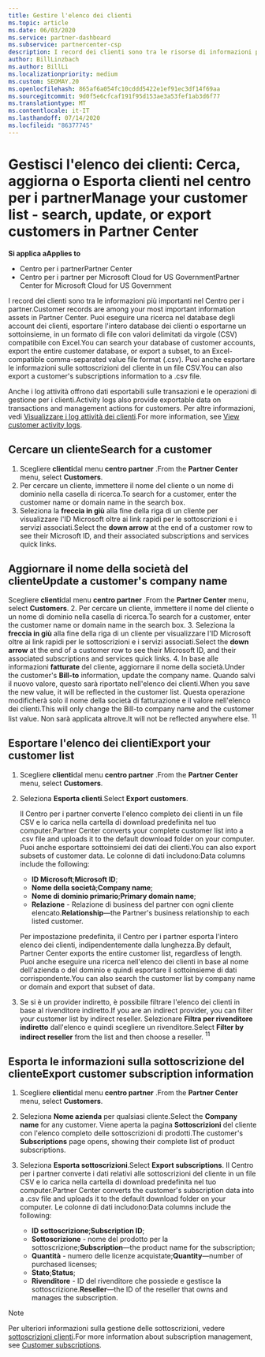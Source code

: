 ```yaml
---
title: Gestire l'elenco dei clienti
ms.topic: article
ms.date: 06/03/2020
ms.service: partner-dashboard
ms.subservice: partnercenter-csp
description: I record dei clienti sono tra le risorse di informazioni più importanti. Informazioni su come visualizzare, cercare, aggiornare & informazioni sull'esportazione nell'elenco dei clienti del centro per i partner.
author: BillLinzbach
ms.author: BillLi
ms.localizationpriority: medium
ms.custom: SEOMAY.20
ms.openlocfilehash: 865af6a054fc10cddd5422e1ef91ec3df14f69aa
ms.sourcegitcommit: 9d0f5e6cfcaf191f95d153ae3a53fef1ab3d6f77
ms.translationtype: MT
ms.contentlocale: it-IT
ms.lasthandoff: 07/14/2020
ms.locfileid: "86377745"
---
```

# <a name="manage-your-customer-list---search-update-or-export-customers-in-partner-center"></a><span data-ttu-id="6b2db-104">Gestisci l'elenco dei clienti: Cerca, aggiorna o Esporta clienti nel centro per i partner</span><span class="sxs-lookup"><span data-stu-id="6b2db-104">Manage your customer list - search, update, or export customers in Partner Center</span></span>

<span data-ttu-id="6b2db-105">**Si applica a**</span><span class="sxs-lookup"><span data-stu-id="6b2db-105">**Applies to**</span></span>

- <span data-ttu-id="6b2db-106">Centro per i partner</span><span class="sxs-lookup"><span data-stu-id="6b2db-106">Partner Center</span></span>
- <span data-ttu-id="6b2db-107">Centro per i partner per Microsoft Cloud for US Government</span><span class="sxs-lookup"><span data-stu-id="6b2db-107">Partner Center for Microsoft Cloud for US Government</span></span>

<span data-ttu-id="6b2db-108">I record dei clienti sono tra le informazioni più importanti nel Centro per i partner.</span><span class="sxs-lookup"><span data-stu-id="6b2db-108">Customer records are among your most important information assets in Partner Center.</span></span> <span data-ttu-id="6b2db-109">Puoi eseguire una ricerca nel database degli account dei clienti, esportare l'intero database dei clienti o esportarne un sottoinsieme, in un formato di file con valori delimitati da virgole (CSV) compatibile con Excel.</span><span class="sxs-lookup"><span data-stu-id="6b2db-109">You can search your database of customer accounts, export the entire customer database, or export a subset, to an Excel-compatible comma-separated value file format (.csv).</span></span> <span data-ttu-id="6b2db-110">Puoi anche esportare le informazioni sulle sottoscrizioni del cliente in un file CSV.</span><span class="sxs-lookup"><span data-stu-id="6b2db-110">You can also export a customer's subscriptions information to a .csv file.</span></span>

<span data-ttu-id="6b2db-111">Anche i log attività offrono dati esportabili sulle transazioni e le operazioni di gestione per i clienti.</span><span class="sxs-lookup"><span data-stu-id="6b2db-111">Activity logs also provide exportable data on transactions and management actions for customers.</span></span> <span data-ttu-id="6b2db-112">Per altre informazioni, vedi [Visualizzare i log attività dei clienti](activity-logs.md).</span><span class="sxs-lookup"><span data-stu-id="6b2db-112">For more information, see [View customer activity logs](activity-logs.md).</span></span>

## <a name="search-for-a-customer"></a><span data-ttu-id="6b2db-113">Cercare un cliente</span><span class="sxs-lookup"><span data-stu-id="6b2db-113">Search for a customer</span></span>

1.  <span data-ttu-id="6b2db-114">Scegliere **clienti**dal menu **centro partner** .</span><span class="sxs-lookup"><span data-stu-id="6b2db-114">From the **Partner Center** menu, select **Customers**.</span></span>
2.  <span data-ttu-id="6b2db-115">Per cercare un cliente, immettere il nome del cliente o un nome di dominio nella casella di ricerca.</span><span class="sxs-lookup"><span data-stu-id="6b2db-115">To search for a customer, enter the customer name or domain name in the search box.</span></span>
3.  <span data-ttu-id="6b2db-116">Seleziona la **freccia in giù** alla fine della riga di un cliente per visualizzare l'ID Microsoft oltre ai link rapidi per le sottoscrizioni e i servizi associati.</span><span class="sxs-lookup"><span data-stu-id="6b2db-116">Select the **down arrow** at the end of a customer row to see their Microsoft ID, and their associated subscriptions and services quick links.</span></span>

## <a name="update-a-customers-company-name"></a><span data-ttu-id="6b2db-117">Aggiornare il nome della società del cliente</span><span class="sxs-lookup"><span data-stu-id="6b2db-117">Update a customer's company name</span></span>

<span data-ttu-id="6b2db-118">Scegliere **clienti**dal menu **centro partner** .</span><span class="sxs-lookup"><span data-stu-id="6b2db-118">From the **Partner Center** menu, select **Customers**.</span></span>
2.  <span data-ttu-id="6b2db-119">Per cercare un cliente, immettere il nome del cliente o un nome di dominio nella casella di ricerca.</span><span class="sxs-lookup"><span data-stu-id="6b2db-119">To search for a customer, enter the customer name or domain name in the search box.</span></span>
3.  <span data-ttu-id="6b2db-120">Seleziona la **freccia in giù** alla fine della riga di un cliente per visualizzare l'ID Microsoft oltre ai link rapidi per le sottoscrizioni e i servizi associati.</span><span class="sxs-lookup"><span data-stu-id="6b2db-120">Select the **down arrow** at the end of a customer row to see their Microsoft ID, and their associated subscriptions and services quick links.</span></span>
4.  <span data-ttu-id="6b2db-121">In base alle informazioni **fatturate** del cliente, aggiornare il nome della società.</span><span class="sxs-lookup"><span data-stu-id="6b2db-121">Under the customer's **Bill-to** information, update the company name.</span></span> <span data-ttu-id="6b2db-122">Quando salvi il nuovo valore, questo sarà riportato nell'elenco dei clienti.</span><span class="sxs-lookup"><span data-stu-id="6b2db-122">When you save the new value, it will be reflected in the customer list.</span></span> <span data-ttu-id="6b2db-123">Questa operazione modificherà solo il nome della società di fatturazione e il valore nell'elenco dei clienti.</span><span class="sxs-lookup"><span data-stu-id="6b2db-123">This will only change the Bill-to company name and the customer list value.</span></span> <span data-ttu-id="6b2db-124">Non sarà applicata altrove.</span><span class="sxs-lookup"><span data-stu-id="6b2db-124">It will not be reflected anywhere else.</span></span>
<span data-ttu-id="6b2db-125"><sup>1</sup></span><span class="sxs-lookup"><span data-stu-id="6b2db-125"><sup>1</sup></span></span>
## <a name="export-your-customer-list"></a><span data-ttu-id="6b2db-126">Esportare l'elenco dei clienti</span><span class="sxs-lookup"><span data-stu-id="6b2db-126">Export your customer list</span></span>

1. <span data-ttu-id="6b2db-127">Scegliere **clienti**dal menu **centro partner** .</span><span class="sxs-lookup"><span data-stu-id="6b2db-127">From the **Partner Center** menu, select **Customers**.</span></span>
2. <span data-ttu-id="6b2db-128">Seleziona **Esporta clienti**.</span><span class="sxs-lookup"><span data-stu-id="6b2db-128">Select **Export customers**.</span></span>

   <span data-ttu-id="6b2db-129">Il Centro per i partner converte l'elenco completo dei clienti in un file CSV e lo carica nella cartella di download predefinita nel tuo computer.</span><span class="sxs-lookup"><span data-stu-id="6b2db-129">Partner Center converts your complete customer list into a .csv file and uploads it to the default download folder on your computer.</span></span> <span data-ttu-id="6b2db-130">Puoi anche esportare sottoinsiemi dei dati dei clienti.</span><span class="sxs-lookup"><span data-stu-id="6b2db-130">You can also export subsets of customer data.</span></span> <span data-ttu-id="6b2db-131">Le colonne di dati includono:</span><span class="sxs-lookup"><span data-stu-id="6b2db-131">Data columns include the following:</span></span>

   - <span data-ttu-id="6b2db-132">**ID Microsoft**;</span><span class="sxs-lookup"><span data-stu-id="6b2db-132">**Microsoft ID**;</span></span>
   - <span data-ttu-id="6b2db-133">**Nome della società**;</span><span class="sxs-lookup"><span data-stu-id="6b2db-133">**Company name**;</span></span>
   - <span data-ttu-id="6b2db-134">**Nome di dominio primario**;</span><span class="sxs-lookup"><span data-stu-id="6b2db-134">**Primary domain name**;</span></span>
   - <span data-ttu-id="6b2db-135">**Relazione** - Relazione di business del partner con ogni cliente elencato.</span><span class="sxs-lookup"><span data-stu-id="6b2db-135">**Relationship**—the Partner's business relationship to each listed customer.</span></span>

    <span data-ttu-id="6b2db-136">Per impostazione predefinita, il Centro per i partner esporta l'intero elenco dei clienti, indipendentemente dalla lunghezza.</span><span class="sxs-lookup"><span data-stu-id="6b2db-136">By default, Partner Center exports the entire customer list, regardless of length.</span></span> <span data-ttu-id="6b2db-137">Puoi anche eseguire una ricerca nell'elenco dei clienti in base al nome dell'azienda o del dominio e quindi esportare il sottoinsieme di dati corrispondente.</span><span class="sxs-lookup"><span data-stu-id="6b2db-137">You can also search the customer list by company name or domain and export that subset of data.</span></span>

3. <span data-ttu-id="6b2db-138">Se si è un provider indiretto, è possibile filtrare l'elenco dei clienti in base al rivenditore indiretto.</span><span class="sxs-lookup"><span data-stu-id="6b2db-138">If you are an indirect provider, you can filter your customer list by indirect reseller.</span></span> <span data-ttu-id="6b2db-139">Selezionare **Filtra per rivenditore indiretto** dall'elenco e quindi scegliere un rivenditore.</span><span class="sxs-lookup"><span data-stu-id="6b2db-139">Select **Filter by indirect reseller** from the list and then choose a reseller.</span></span>
<span data-ttu-id="6b2db-140"><sup>1</sup></span><span class="sxs-lookup"><span data-stu-id="6b2db-140"><sup>1</sup></span></span>

## <a name="export-customer-subscription-information"></a><span data-ttu-id="6b2db-141">Esporta le informazioni sulla sottoscrizione del cliente</span><span class="sxs-lookup"><span data-stu-id="6b2db-141">Export customer subscription information</span></span>

1. <span data-ttu-id="6b2db-142">Scegliere **clienti**dal menu **centro partner** .</span><span class="sxs-lookup"><span data-stu-id="6b2db-142">From the **Partner Center** menu, select **Customers**.</span></span>

2. <span data-ttu-id="6b2db-143">Seleziona **Nome azienda** per qualsiasi cliente.</span><span class="sxs-lookup"><span data-stu-id="6b2db-143">Select the **Company name** for any customer.</span></span> <span data-ttu-id="6b2db-144">Viene aperta la pagina **Sottoscrizioni** del cliente con l'elenco completo delle sottoscrizioni di prodotti.</span><span class="sxs-lookup"><span data-stu-id="6b2db-144">The customer's **Subscriptions** page opens, showing their complete list of product subscriptions.</span></span>

3. <span data-ttu-id="6b2db-145">Seleziona **Esporta sottoscrizioni**.</span><span class="sxs-lookup"><span data-stu-id="6b2db-145">Select **Export subscriptions**.</span></span> <span data-ttu-id="6b2db-146">Il Centro per i partner converte i dati relativi alle sottoscrizioni del cliente in un file CSV e lo carica nella cartella di download predefinita nel tuo computer.</span><span class="sxs-lookup"><span data-stu-id="6b2db-146">Partner Center converts the customer's subscription data into a .csv file and uploads it to the default download folder on your computer.</span></span> <span data-ttu-id="6b2db-147">Le colonne di dati includono:</span><span class="sxs-lookup"><span data-stu-id="6b2db-147">Data columns include the following:</span></span>
   - <span data-ttu-id="6b2db-148">**ID sottoscrizione**;</span><span class="sxs-lookup"><span data-stu-id="6b2db-148">**Subscription ID**;</span></span>
   - <span data-ttu-id="6b2db-149">**Sottoscrizione** - nome del prodotto per la sottoscrizione;</span><span class="sxs-lookup"><span data-stu-id="6b2db-149">**Subscription**—the product name for the subscription;</span></span>
   - <span data-ttu-id="6b2db-150">**Quantità** - numero delle licenze acquistate;</span><span class="sxs-lookup"><span data-stu-id="6b2db-150">**Quantity**—number of purchased licenses;</span></span>
   - <span data-ttu-id="6b2db-151">**Stato**;</span><span class="sxs-lookup"><span data-stu-id="6b2db-151">**Status**;</span></span>
   - <span data-ttu-id="6b2db-152">**Rivenditore** - ID del rivenditore che possiede e gestisce la sottoscrizione.</span><span class="sxs-lookup"><span data-stu-id="6b2db-152">**Reseller**—the ID of the reseller that owns and manages the subscription.</span></span>

> [!NOTE]  
> <span data-ttu-id="6b2db-153">Per ulteriori informazioni sulla gestione delle sottoscrizioni, vedere [sottoscrizioni clienti](customer-subscriptions.md).</span><span class="sxs-lookup"><span data-stu-id="6b2db-153">For more information about subscription management, see [Customer subscriptions](customer-subscriptions.md).</span></span>
